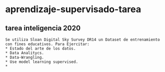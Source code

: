# aprendizaje-supervisado-tarea
## tarea inteligencia 2020


	Se utiliza Sloan Digital Sky Survey DR14 un Dataset de entrenamiento con fines educativos. Para Ejercitar:
	* Estado del arte de los datos.
	* Data Analitycs.
	* Data-Wrangling.
	* Use model learning supervised.
	* 

